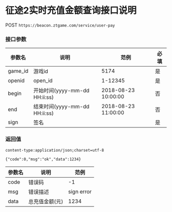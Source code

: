 征途2实时充值金额查询接口说明
=========================

POST `https://beacon.ztgame.com/service/user-pay`
 
### 接口参数
 
| 参数名 | 说明 | 范例 | 必填 |
|------|------|------|------|
| game_id | 游戏id | 5174 | 是 |
| openid | open_id | 1-12345 | 是 |
| begin | 开始时间(yyyy-mm-dd HH:ii:ss) | 2018-08-23 10:00:00 | 否
| end | 结束时间(yyyy-mm-dd HH:ii:ss) | 2018-08-23 11:00:00 | 否
| sign | 签名 |  | 是 |

### 返回值

```
content-type:application/json;charset=utf-8

{"code":0,"msg":"ok","data":1234}
```
| 参数名 | 说明 | 范例 |
|------|------|------|
| code | 错误码 | -1 |
| msg | 错误描述 | sign error |
| data | 总充值金额(元) | 1234 |

